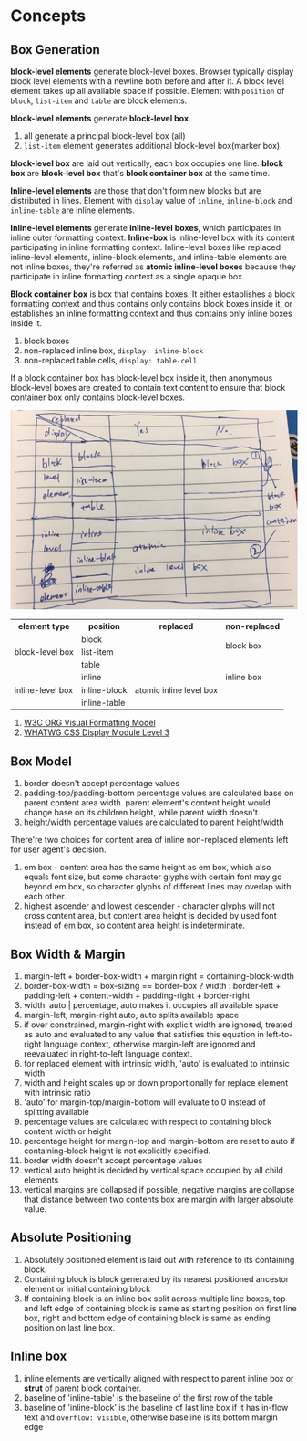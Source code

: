 # Concepts

## Box Generation

**block-level elements** generate block-level boxes. Browser typically display block level elements with a newline both before and after it. A block level element takes up all available space if possible. Element with `position` of `block`, `list-item` and `table` are block elements.

**block-level elements** generate **block-level box**.

1. all generate a principal block-level box (all)
1. `list-item` element generates additional block-level box(marker box).

**block-level box** are laid out vertically, each box occupies one line. **block box** are **block-level box** that's **block container box** at the same time.

**Inline-level elements** are those that don't form new blocks but are distributed in lines. Element with `display` value of `inline`, `inline-block` and `inline-table` are inline elements.

**Inline-level elements** generate **inline-level boxes**, which participates in inline outer formatting context. **Inline-box** is inline-level box with its content participating in inline formatting context. Inline-level boxes like replaced inline-level elements, inline-block elements, and inline-table elements are not inline boxes, they're referred as **atomic inline-level boxes** because they participate in inline formatting context as a single opaque box.

**Block container box** is box that contains boxes. It either establishes a block formatting context and thus contains only contains block boxes inside it, or establishes an inline formatting context and thus contains only inline boxes inside it.

1. block boxes
1. non-replaced inline box, `display: inline-block`
1. non-replaced table cells, `display: table-cell`

If a block container box has block-level box inside it, then anonymous block-level boxes are created to contain text content to ensure that block container box only contains block-level boxes.

![Box Generation](./box_generation_display.jpeg)

<table>
  <tr>
    <th>element type</th>
    <th>position</th>
    <th>replaced</th>
    <th>non-replaced</th>
  </tr>
  <tr>
    <td rowspan='3'>block-level box</td>
    <td>block</td>
    <td rowspan='3'></td>
    <td rowspan='2'>block box</td>
  </tr>
  <tr>
    <td>list-item</td>
  </tr>
  <tr>
    <td>table</td>
  </tr>
  <tr>
    <td rowspan='3'>inline-level box</td>
    <td>inline</td>
    <td rowspan='3'>atomic inline level box</td>
    <td>inline box</td>
  </tr>
  <tr>
    <td>inline-block</td>
  </tr>
  <tr>
    <td>inline-table</td>
  </tr>
</table>

1. [W3C ORG Visual Formatting Model](https://www.w3.org/TR/CSS21/visuren.html#inline-boxes)
1. [WHATWG CSS Display Module Level 3](https://drafts.csswg.org/css-display/#block-formatting-context)

## Box Model

1. border doesn't accept percentage values
1. padding-top/padding-bottom percentage values are calculated base on parent content area width. parent element's content height would change base on its children height, while parent width doesn't.
1. height/width percentage values are calculated to parent height/width

There're two choices for content area of inline non-replaced elements left for user agent's decision.

1. em box - content area has the same height as em box, which also equals font size, but some character glyphs with certain font may go beyond em box, so character glyphs of different lines may overlap with each other.
1. highest ascender and lowest descender - character glyphs will not cross content area, but content area height is decided by used font instead of em box, so content area height is indeterminate.

## Box Width & Margin

1. margin-left + border-box-width + margin right = containing-block-width
1. border-box-width = box-sizing == border-box ? width :
    border-left + padding-left + content-width + padding-right + border-right
1. width: auto | percentage, auto makes it occupies all available space
1. margin-left, margin-right auto, auto splits available space
1. if over constrained, margin-right with explicit width are ignored, treated as auto and evaluated to any value that satisfies this equation in left-to-right language context, otherwise margin-left are ignored and reevaluated in right-to-left language context.
1. for replaced element with intrinsic width, 'auto' is evaluated to intrinsic width
1. width and height scales up or down proportionally for replace element with intrinsic ratio
1. 'auto' for margin-top/margin-bottom will evaluate to 0 instead of splitting available
1. percentage values are calculated with respect to containing block content width or height
1. percentage height for margin-top and margin-bottom are reset to auto if containing-block height is not explicitly specified.
1. border width doesn't accept percentage values
1. vertical auto height is decided by vertical space occupied by all child elements
1. vertical margins are collapsed if possible, negative margins are collapse that distance between two contents box are margin with larger absolute value.

## Absolute Positioning

1. Absolutely positioned element is laid out with reference to its containing block.
1. Containing block is block generated by its nearest positioned ancestor element or initial containing block
1. If containing block is an inline box split across multiple line boxes, top and left edge of containing block is same as starting position on first line box, right and bottom edge of containing block is same as ending position on last line box.

## Inline box

1. inline elements are vertically aligned with respect to parent inline box or **strut** of parent block container.
1. baseline of 'inline-table' is the baseline of the first row of the table
1. baseline of 'inline-block' is the baseline of last line box if it has in-flow text and `overflow: visible`, otherwise baseline is its bottom margin edge